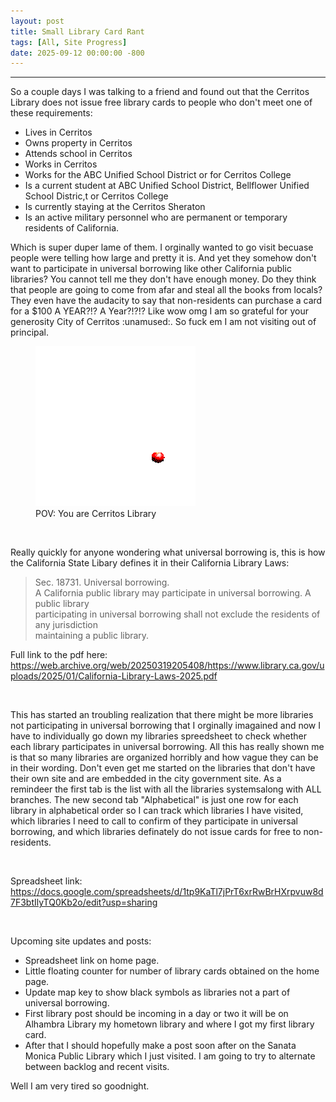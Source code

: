 ```yaml
---
layout: post
title: Small Library Card Rant
tags: [All, Site Progress]
date: 2025-09-12 00:00:00 -800
---
```

---
So a couple days I was talking to a friend and found out that the Cerritos Library does not issue free library cards to people who don't meet one of these requirements:
<ul>
  <li>Lives in Cerritos</li>
  <li>Owns property in Cerritos</li>
  <li>Attends school in Cerritos</li>
  <li>Works in Cerritos</li>
  <li>Works for the ABC Unified School District or for Cerritos College</li>
  <li>Is a current student at ABC Unified School District, Bellflower Unified School Distric,t or Cerritos College</li>
  <li>Is currently staying at the Cerritos Sheraton</li>
  <li>Is an active military personnel who are permanent or temporary residents of California.</li>
</ul>
Which is super duper lame of them. I orginally wanted to go visit becuase people were telling how large and pretty it is. And yet they somehow don't want to participate in universal 
borrowing like other California public libraries? You cannot tell me they don't have enough money. Do they think that people are going to come from afar and steal all the books from
locals? They even have the audacity to say that non-residents can purchase a card for a $100 A YEAR?!? A Year?!?!? Like wow omg I am so grateful for your generosity City of Cerritos 
:unamused:. So fuck em I am not visiting out of principal.

<br>

<div class="image-container">
      <figure>
            <img src="https://raw.githubusercontent.com/fiercefire/Blog-Assets/refs/heads/main/2025-09-11-Library-Card-Rant/tomato-throw.gif" alt="Tomate Throw Gif">
            <figcaption>POV: You are Cerritos Library</figcaption>
      </figure>
</div>

<br>

Really quickly for anyone wondering what universal borrowing is, this is how the California State Libary defines it in their California Library Laws:
> Sec. 18731.  Universal borrowing.<br> 
> A California public library may participate in universal borrowing. A public library<br> 
> participating in universal borrowing shall not exclude the residents of any jurisdiction<br>
> maintaining a public library.<br>

Full link to the pdf here: https://web.archive.org/web/20250319205408/https://www.library.ca.gov/uploads/2025/01/California-Library-Laws-2025.pdf

<br>

This has started an troubling realization that there might be more libraries not participating in universal borrowing that I orginally imagained and now I have to individually go down
my libraries spreedsheet to check whether each library participates in universal borrowing. All this has really shown me is that so many libraries are organized horribly and how vague 
they can be in their wording. Don't even get me started on the libraries that don't have their own site and are embedded in the city government site. As a remindeer the first tab is 
the list with all the libraries systemsalong with ALL branches. The new second tab "Alphabetical" is just one row for each library in alphabetical order so I can track which libraries 
I have visited, which libraries I need to call to confirm of they participate in universal borrowing, and which libraries definately do not issue cards for free to non-residents. 

<br>

Spreadsheet link: https://docs.google.com/spreadsheets/d/1tp9KaTl7jPrT6xrRwBrHXrpvuw8d7F3btIlyTQ0Kb2o/edit?usp=sharing

<br>

Upcoming site updates and posts:
<ul>
  <li>Spreadsheet link on home page.</li>
  <li>Little floating counter for number of library cards obtained on the home page.</li>
  <li>Update map key to show black symbols as libraries not a part of universal borrowing.</li>
  <li>First library post should be incoming in a day or two it will be on Alhambra Library my hometown library and where I got my first library card.</li>
  <li>After that I should hopefully make a post soon after on the Sanata Monica Public Library which I just visited. I am going to try to alternate between backlog and recent
  visits.</li>
</ul>

Well I am very tired so goodnight. 
